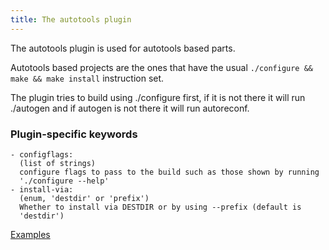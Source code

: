 ```yaml
---
title: The autotools plugin
---
```


The autotools plugin is used for autotools based parts.

Autotools based projects are the ones that have the usual
`./configure && make && make install` instruction set.

The plugin tries to build using ./configure first, if it is not there
it will run ./autogen and if autogen is not there it will run autoreconf.

### Plugin-specific keywords

    - configflags:
      (list of strings)
      configure flags to pass to the build such as those shown by running
      './configure --help'
    - install-via:
      (enum, 'destdir' or 'prefix')
      Whether to install via DESTDIR or by using --prefix (default is
      'destdir')

[Examples](https://github.com/search?o=desc&q=filename%3Asnapcraft.yaml+%22plugin%3A+autotools%22+&s=indexed&type=Code&utf8=%E2%9C%93)